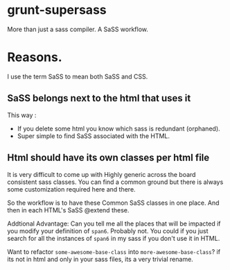 grunt-supersass
===============

More than just a sass compiler. A SaSS workflow.


# Reasons. 

I use the term SaSS to mean both SaSS and CSS.

## SaSS belongs next to the html that uses it 
This way : 
* If you delete some html you know which sass is redundant (orphaned).
* Super simple to find SaSS associated with the HTML. 


## Html should have its own classes per html file
It is very difficult to come up with Highly generic across the board consistent sass classes. 
You can find a common ground but there is always some customization required here and there. 

So the workflow is to have these Common SaSS classes in one place. 
And then in each HTML's SaSS @extend these. 

Addtional Advantage: Can you tell me all the places that will be impacted if you modify 
your definition of `span6`. Probably not. You could if you just search for all the instances of `span6` in my sass
if you don't use it in HTML.

Want to refactor `some-awesome-base-class` into `more-awesome-base-class`? if its not in html and only in your sass files, its a very trivial rename. 

